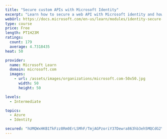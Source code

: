 ```yaml
---
title: "Secure custom APIs with Microsoft Identity"
excerpt: "Learn how to secure a web API with Microsoft identity and how to call it from another application."
webUrl: https://docs.microsoft.com/en-us/learn/modules/identity-secure-custom-api/
type: course
price: Free
length: PT1H23M
ratings:
  count: 179
  average: 4.7318435
heat: 50

provider:
  name: Microsoft Learn
  domain: microsoft.com
  images:
    - url: /assets/images/organizations/microsoft.com-50x50.jpg
      width: 50
      height: 50

levels:
  - Intermediate

topics:
  - Azure
  - Identity

secured: "hUMQWxHKB1TkFzz8Rm0ErLSMhF/TmjAGPzoriY37Dewra863hb3eh5MQCdG2YvHbgwKtB93xlDzlSxHeLIivZldAaN8kp5zhk1czrNMeJd48pfruBzhO5UXz1h74g3ngs9J9NuAVCJI+HYhzHe4mOzaHTo0who9hVUi4yjlF7B4Od3Id+jvykncyZ2SZGbLblBgFaw3MvSw1VwDzDOkZbS1csz5Wt3I60SCKwj8yxfIMweq4iHIlQ7HDZ69mHo3qAA8R4ZOyIRQfB/nOk4ZP9+bZGSuX0PWeeYS+h0LFNia0+W+9IP4le0CFYoGVllkxycFUS8LxUUcNPDs6lk1SjggKRXzf/k5DVPqTBtBV1irTNUQsNLe2th89y4aA1O8byLVgfJq+laqNCxGZCzkkx0txmvbRvBApffXtFMxtF7M=;hNsTBjbArplNUzNQYdOGYA=="
---
```


